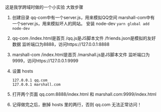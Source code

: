 这是我学跨域时做的一个小实验
大致步骤
1. 创建目录
qq-com中有一个server.js，用来模拟QQ空间
marshall-com中有一个server.js，用来模拟坏人的网站。
安装 node-dev
`yarn global add node-dev`
2. qq-com
/index.html是首页
/qq.js是JS脚本文件
/friends.json是模拟的友好数据
监听端口为8888，访问https://127.0.0.1:8888
3. marshall-com
/index.html是首页
/marshall.js是JS脚本文件
监听端口为9999，访问https://127.0.0.1:9999

4. 设置 hosts
    ```
    127.0.0.1 qq.com
    127.0.0.1 marshall.com
    ```
5. 打开两个页面 qq.com:8888/index.html 和 marshall.com:9999/index.html
6. 记得做完之后，删掉 hosts 里的两行，否则 qq.com 无法正常访问！